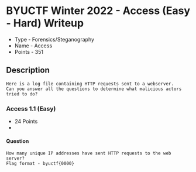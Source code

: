 # BYUCTF Winter 2022 - Access (Easy - Hard) Writeup
* Type - Forensics/Steganography
* Name - Access
* Points - 351

## Description
```
Here is a log file containing HTTP requests sent to a webserver. 
Can you answer all the questions to determine what malicious actors tried to do?
```

### Access 1.1 (Easy)
* 24 Points
* 
#### Question
```
How many unique IP addresses have sent HTTP requests to the web server?
Flag format - byuctf{0000}
```
